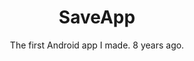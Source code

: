 ---
title: SaveApp
subtitle: The first Android app I made. 8 years ago.
image: "../imgs/VoiceAlerts.jpg"
link: https://play.google.com/store/apps/details?id=com.smf.LernCoachies&hl=en'
buttonTitle: VISIT PLAY STORE
priority: 2
badges: [android]
categories: [projects, old]
--- 